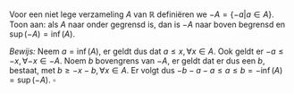 Voor een niet lege verzameling $A$ van $\mathbb{R}$ definiëren we $-A= \{-a|a \in A\}$.
Toon aan: als $A$ naar onder gegrensd is, dan is $-A$ naar boven begrensd en $\sup(-A) = \inf(A)$.

*Bewijs:*
Neem $a = \inf(A)$, er geldt dus dat $a \leq x, \forall x \in A$. Ook geldt er $-a \leq -x, \forall -x \in -A$. Noem $b$ bovengrens van $-A$, er geldt dat er dus een $b$, bestaat, met $b \geq -x -b, \forall x \in A$. Er volgt dus $-b-a-a \leq a \leq b = -\inf(A)=\sup(-A)$.
$\square$
